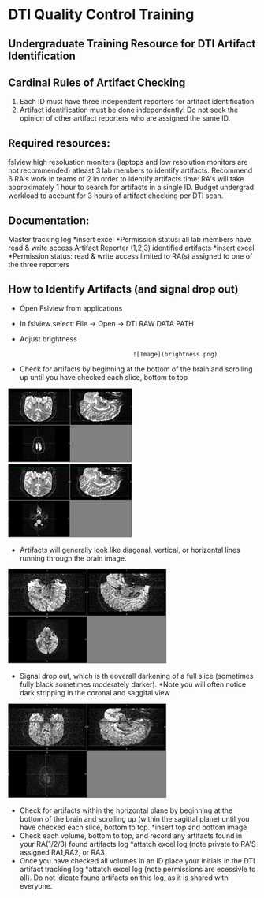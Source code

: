 # DTI Quality Control Training 
## Undergraduate Training Resource for DTI Artifact Identification


## Cardinal Rules of Artifact Checking
1. Each ID must have three independent reporters for artifact identification
1. Artifact identification must be done independently! Do not seek the opinion of other artifact reporters who are assigned the same ID. 

## Required resources: 
fslview
high resolustion moniters (laptops and low resolution monitors are not recommended)
atleast 3 lab members to identify artifacts. Recommend 6 RA's work in teams of 2 in order to identify artifacts
time: RA's will take approximately 1 hour to search for artifacts in a single ID. Budget undergrad workload to account for 3 hours of artifact checking per DTI scan. 


## Documentation: 
Master tracking log *insert excel
    *Permission status: all lab members have read & write access
Artifact Reporter (1,2,3) identified artifacts *insert excel
    *Permission status: read & write access limited to RA(s) assigned to one of the three reporters
    
    
## How to Identify Artifacts (and signal drop out)
- Open Fslview from applications
- In fslview select: File -> Open -> DTI RAW DATA PATH
- Adjust brightness


                                      ![Image](brightness.png)
- Check for artifacts by beginning at the bottom of the brain and scrolling up until you have checked each slice, bottom to top

![Image](artifact1.png) ![Image](artifact2.png)
- Artifacts will generally look like diagonal, vertical, or horizontal lines running through the brain image.

![Image](artifact3.png)
- Signal drop out, which is th eoverall darkening of a full slice (sometimes fully black sometimes moderately darker). *Note you will often notice dark stripping in the coronal and saggital view

![Image](artifact4.png)
- Check for artifacts within the horizontal plane by beginning at the bottom of the brain and scrolling up (within the sagittal plane)  until you have checked each slice, bottom to top. *insert top and bottom image 
- Check each volume, bottom to top, and record any artifacts found in your RA(1/2/3) found artifacts log *attatch excel log (note private to RA'S assigned RA1,RA2, or RA3
- Once you have checked all volumes in an ID place your initials in the DTI artifact tracking log *attatch excel log (note permissions are ecessivle to all). Do not idicate found artifacts on this log, as it is shared with everyone.
